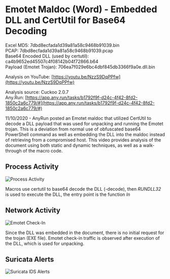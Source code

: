 # Emotet Maldoc (Word) - Embedded DLL and CertUtil for Base64 Decoding

Excel MD5: 7dbd8ecfada1d39a81a58c9468b91039.bin  
PCAP: 7dbd8ecfada1d39a81a58c9468b91039.pcap  
Base64 Encoded DLL (used by certutil): ca4b9652ed45507c4f08142b04f72866.b64  
Payload (Emotet Trojan): 706ea7f029e6bc4dbf845db3366f9a0e.dll.bin  

Analysis on YouTube: [https://youtu.be/NzzS9DqPPfw](https://youtu.be/NzzS9DqPPfw)  

Analysis source: Cuckoo 2.0.7  
Any.Run: [https://app.any.run/tasks/b1792f9f-d24c-4f42-8fd2-1850c2a6c779/#](https://app.any.run/tasks/b1792f9f-d24c-4f42-8fd2-1850c2a6c779/#)  

11/10/2020 - AnyRun posted an Emotet maldoc that utilized CertUtil to decode a DLL payload that was used for unpacking and running the Emotet trojan. This is a deviation from normal use of obfuscated base64 PowerShell command as well as embedding the DLL into the maldoc instead of retrieving from a compromised host. This video provides analysis of the document using both static and dynamic techniques, as well as a walk-through of the macro code.

## Process Activity

![Process Activity](https://user-images.githubusercontent.com/1920756/102800201-296c4f80-4379-11eb-8de0-0474a5e7a601.png)

Macros use certutil to base64 decode the DLL (-decode), then *RUNDLL32* is used to execute the DLL, the entry point is the function *In*

## Network Activity

![Emotet Check-In]("https://user-images.githubusercontent.com/1920756/102800209-2b361300-4379-11eb-8d25-cab048ebebe5.png)

Since the DLL was embedded in the document, there is no initial request for the trojan (EXE file). Emotet check-in traffic is observed after execution of the DLL, which is used for unpacking.

## Suricata Alerts

![Suricata IDS Alerts](https://user-images.githubusercontent.com/1920756/102800212-2cffd680-4379-11eb-9b68-177938a17887.png)